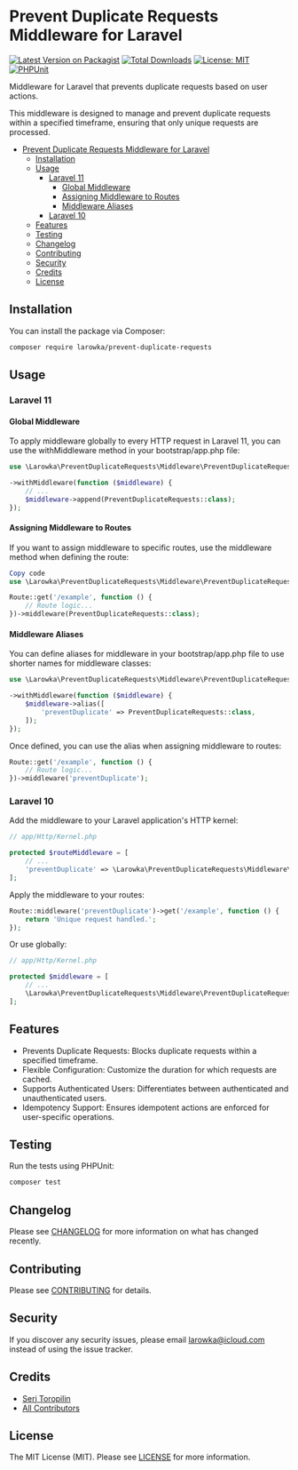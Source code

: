 # Prevent Duplicate Requests Middleware for Laravel

[![Latest Version on Packagist](https://img.shields.io/packagist/v/larowka/prevent-duplicate-requests.svg)](https://packagist.org/packages/larowka/prevent-duplicate-requests)
[![Total Downloads](https://img.shields.io/packagist/dt/larowka/prevent-duplicate-requests.svg)](https://packagist.org/packages/larowka/prevent-duplicate-requests)
[![License: MIT](https://img.shields.io/badge/License-MIT-yellow.svg)](https://opensource.org/licenses/MIT)
[![PHPUnit](https://github.com/larowka/prevent-duplicate-requests/actions/workflows/tests.yml/badge.svg)](https://github.com/larowka/prevent-duplicate-requests/actions/workflows/tests.yml)

Middleware for Laravel that prevents duplicate requests based on user actions.

This middleware is designed to manage and prevent duplicate requests within a specified timeframe, ensuring that only unique requests are processed.

- [Prevent Duplicate Requests Middleware for Laravel](#prevent-duplicate-requests-middleware-for-laravel)
    - [Installation](#installation)
    - [Usage](#usage)
        - [Laravel 11](#laravel-11)
          - [Global Middleware](#global-middleware)
          - [Assigning Middleware to Routes](#assigning-middleware-to-routes)
          - [Middleware Aliases](#middleware-aliases)
        - [Laravel 10](#laravel-10)
    - [Features](#features)
    - [Testing](#testing)
    - [Changelog](#changelog)
    - [Contributing](#contributing)
    - [Security](#security)
    - [Credits](#credits)
    - [License](#license)

## Installation

You can install the package via Composer:

```bash
composer require larowka/prevent-duplicate-requests
```

## Usage

### Laravel 11

#### Global Middleware

To apply middleware globally to every HTTP request in Laravel 11, you can use the withMiddleware method in your bootstrap/app.php file:

```php
use \Larowka\PreventDuplicateRequests\Middleware\PreventDuplicateRequests;

->withMiddleware(function ($middleware) {
    // ...
    $middleware->append(PreventDuplicateRequests::class);
});
```

#### Assigning Middleware to Routes

If you want to assign middleware to specific routes, use the middleware method when defining the route:

```php
Copy code
use \Larowka\PreventDuplicateRequests\Middleware\PreventDuplicateRequests;

Route::get('/example', function () {
    // Route logic...
})->middleware(PreventDuplicateRequests::class);
```

#### Middleware Aliases

You can define aliases for middleware in your bootstrap/app.php file to use shorter names for middleware classes:

```php
use \Larowka\PreventDuplicateRequests\Middleware\PreventDuplicateRequests;

->withMiddleware(function ($middleware) {
    $middleware->alias([
        'preventDuplicate' => PreventDuplicateRequests::class,
    ]);
});
```

Once defined, you can use the alias when assigning middleware to routes:

```php
Route::get('/example', function () {
    // Route logic...
})->middleware('preventDuplicate');
```
### Laravel 10

Add the middleware to your Laravel application's HTTP kernel:

```php
// app/Http/Kernel.php

protected $routeMiddleware = [
    // ...
    'preventDuplicate' => \Larowka\PreventDuplicateRequests\Middleware\PreventDuplicateRequests::class,
];
```

Apply the middleware to your routes:

```php
Route::middleware('preventDuplicate')->get('/example', function () {
    return 'Unique request handled.';
});
```

Or use globally:

```php
// app/Http/Kernel.php

protected $middleware = [
    // ...
    \Larowka\PreventDuplicateRequests\Middleware\PreventDuplicateRequests::class,
];
```

## Features

- Prevents Duplicate Requests: Blocks duplicate requests within a specified timeframe.
- Flexible Configuration: Customize the duration for which requests are cached.
- Supports Authenticated Users: Differentiates between authenticated and unauthenticated users.
- Idempotency Support: Ensures idempotent actions are enforced for user-specific operations.

## Testing

Run the tests using PHPUnit:

```bash
composer test
```

## Changelog

Please see [CHANGELOG](CHANGELOG.md) for more information on what has changed recently.

## Contributing

Please see [CONTRIBUTING](CONTRIBUTING.md) for details.

## Security

If you discover any security issues, please email larowka@icloud.com instead of using the issue tracker.

## Credits

- [Serj Toropilin](https://github.com/larowka)
- [All Contributors](../../contributors)

## License

The MIT License (MIT). Please see [LICENSE](LICENSE.md) for more information.